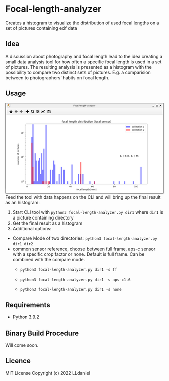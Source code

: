 # Focal-length-analyzer
Creates a histogram to visualize the distribution of used focal lengths on a set of pictures containing exif data

## Idea
A discussion about photography and focal length lead to the idea creating a small data analysis tool for how often a specific focal length is used in a set of pictures. The resulting analysis is presented as a histogram with the possibility to compare two distinct sets of pictures. E.g. a comparision between to photographers` habits on focal length.

## Usage
![Focal-length-analyer Screenshot](/img/exampleHisto.png "Focal-length-analyer Screenshot")
Feed the tool with data happens on the CLI and will bring up the final result as an histogram:
1. Start CLI tool with ```python3 focal-length-analyzer.py dir1``` where ```dir1``` is a picture containing directory
2. Get the final result as a histogram
3. Additional options:
 - Compare Mode of two directories: `python3 focal-length-analyzer.py dir1 dir2`
 - common sensor reference, choose between full frame, aps-c sensor with a specific crop factor or none. Default is full frame. Can be combined with the compare mode.
   - `python3 focal-length-analyzer.py dir1 -s ff`
   
   - `python3 focal-length-analyzer.py dir1 -s aps-c1.6`
   
   - `python3 focal-length-analyzer.py dir1 -s none`
 

## Requirements
- Python 3.9.2

## Binary Build Procedure
Will come soon.

## Licence
MIT License
Copyright (c) 2022 LLdaniel

